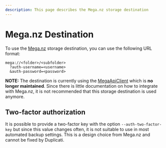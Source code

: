 ```yaml
---
description: This page describes the Mega.nz storage destination
---
```


# Mega.nz Destination

To use the [Mega.nz](https://mega.io) storage destination, you can use the following URL format:

```
mega://<folder>/<subfolder>
  ?auth-username=<username>
  &auth-password=<password>
```

**NOTE:** The destination is currently using the [MegaApiClient](https://github.com/gpailler/MegaApiClient) which is **no longer maintained**. Since there is little documentation on how to integrate with Mega.nz, it is not recommended that this storage destination is used anymore.

## Two-factor authorization

It is possible to provide a two-factor key with the option `--auth-two-factor-key` but since this value changes often, it is not suitable to use in most automated backup settings. This is a design choice from Mega.nz and cannot be fixed by Duplicati.
